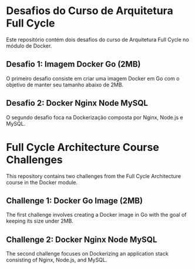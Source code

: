 # Desafios do Curso de Arquitetura Full Cycle

Este repositório contém dois desafios do curso de Arquitetura Full Cycle no módulo de Docker.

## Desafio 1: Imagem Docker Go (2MB)

O primeiro desafio consiste em criar uma imagem Docker em Go com o objetivo de manter seu tamanho abaixo de 2MB.

## Desafio 2: Docker Nginx Node MySQL

O segundo desafio foca na Dockerização composta por Nginx, Node.js e MySQL.





# Full Cycle Architecture Course Challenges

This repository contains two challenges from the Full Cycle Architecture course in the Docker module.

## Challenge 1: Docker Go Image (2MB)

The first challenge involves creating a Docker image in Go with the goal of keeping its size under 2MB.

## Challenge 2: Docker Nginx Node MySQL

The second challenge focuses on Dockerizing an application stack consisting of Nginx, Node.js, and MySQL.
